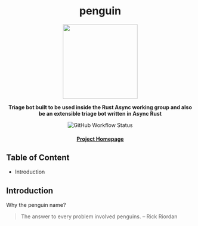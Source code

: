 <div align="center">
  <h1>penguin</h1>

  <img src="https://img.freepik.com/free-vector/cute-baby-penguin-cartoon-vector-icon-illustration-animal-nature-icon-concept-isolated-premium-vector-flat-cartoon-style_138676-3770.jpg?w=2000" wight="200" height="200" />

  <p>
    <strong> Triage bot built to be used inside the Rust Async working group and also be an extensible triage bot written in Async Rust </strong>
  </p>

  <p>
    <img alt="GitHub Workflow Status" src="https://img.shields.io/github/workflow/status/vincenzopalazzo/penguin/Sanity%20Check%20codebase?style=flat-square">
  </p>

  <h4>
    <a href="https://github.com/vincenzopalazzo/penguin">Project Homepage</a>
  </h4>
</div>

## Table of Content

- Introduction


## Introduction

Why the penguin name?

>The answer to every problem involved penguins. – Rick Riordan
